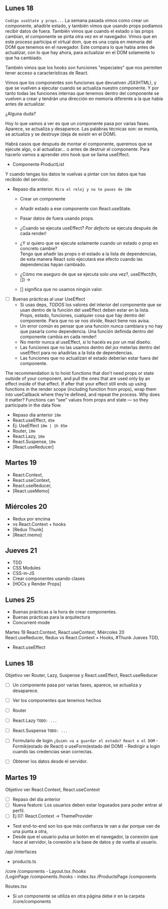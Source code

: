 ## Lunes 18

`Codígo useState y props...`
La semana pasada vimos como crear un componente, añadirle estado, y también vimos que usando props podíamos recibir datos de fuera.
También vimos que cuando el estado o las props cambian, el componente se pinta otra vez en el navegador.
Vimos que en este proceso participa el virtual dom, que es una copia en memoria del DOM que tenemos en el navegador.
Este compara lo que habia antes de actualizar, con lo que hay ahora, para actualizar en el DOM solamente lo que ha cambiado.

También vimos que los hooks son funciones "especiales" que nos permiten tener acceso a características de React.

Vimos que los componentes son funciones que devuelven JSX(HTML), y que se vuelven a ejecutar cuando se actualiza nuestro componente.
Y por tanto todas las funciones internas que tenemos dentro del componente se vuelven a crear y tendrán una dirección en memoria diferente a la que había antes de actualizar.

¿Alguna duda?

Hoy lo que vamos a ver es que un componente pasa por varias fases. Aparece, se actualiza y desaparece.
Las palabras técnicas son: se monta, se actualiza y se destruye (deja de existir en el DOM).

Habrá casos que después de montar el componente, queremos que se ejecute algo, o al actualizar... o antes de destruir el componente.
Para hacerlo vamos a aprender otro hook que se llama useEffect.

- Componente ProductList

Y cuando tengas los datos te vuelvas a pintar con los datos que has recibido del servidor.

- Repaso día anterior. `Mira el reloj y no te pases de 10m`
    - Crear un componente
    - Añadir estado a ese componente con React.useState.
    - Pasar datos de fuera usando props.
    
    - ¿Cuando se ejecuta useEffect? 
      _Por defecto_ se ejecuta después de cada render!
    - ¿Y si quiero que se ejecute solamente cuando un estado o prop en concreto cambie?  
      Tengo que añadir las props o el estado a la lista de dependencias, de esta manera React solo ejecutará ese efecto
      cuando las dependencias hayan cambiado.
    - ¿Cómo me aseguro de que se ejecuta solo una vez?, useEffect(fn, []) ->
    - [] significa que no usamos ningún valor.

- [ ] Buenas prácticas al usar UseEffect
    - Si usas deps, _TODOS_ los valores del interior del componente que se usan dentro de la función del useEffect
      deben estar en la lista. Props, estado, funciones, cualquier cosa que hay dentro del componente.
      Para que no se nos olvide, React tiene nos avisa.
    - Un error común es pensar que una función nunca cambiara y no hay que pasarla como dependencia. 
      Una función definida dentro del componente cambia en cada render!
    - No mentir nunca al useEffect, si lo hacéis es por un mal diseño.
    - Las funciones que no las usamos dentro del jsx meterlas dentro del useEffect para no añadirlas a la lista de dependencias. 
    - Las funciones que no actualizan el estado deberían estar fuera del componente.  


The recommendation is to hoist functions that don’t need props or state outside of your component, and pull the ones that are used only by an effect inside of that effect. If after that your effect still ends up using functions in the render scope (including function from props), wrap them into useCallback where they’re defined, and repeat the process. Why does it matter? Functions can “see” values from props and state — so they participate in the data flow.
 - Repaso día anterior `10m`     
 - React.useEffect, `45m`
 - Ej: UseEffect `10m | 1h 05m` 
 - Router, `10m`
 - React.Lazy, `10m`
 - React.Suspense, `10m`
 - [React.useReducer]

## Martes 19 
- React.Context,
- React.useContext,
- React.useReducer,
- [React.useMemo]

## Miércoles 20
- Redux por encima
- vs React.Context + hooks 
- [Redux Thunk]
- [React.memo]

## Jueves 21
- TDD 
- CSS Modules
- CSS-in-JS
- Crear componentes usando clases
- [HOCs y Render Props]
 
## Lunes 25
- Buenas prácticas a la hora de crear componentes.
- Buenas prácticas para la arquitectura
- Concurrent-mode
 
Martes 19 React.Context, React.useContext, 
Miércoles 20 React.useReducer, Redux vs React.Context + Hooks, #Thunk
Jueves TDD, 

- React.useEffect

## Lunes 18
Objetivo ver Router, Lazy, Suspense y React.useEffect, React.useReducer

- [ ] Un componente pasa por varias fases, aparece, se actualiza y desaparece.
- [ ] Ver los componentes que tenemos hechos
- [ ] Router
- [ ] React.Lazy `TODO: ...`
- [ ] React.Suspense `TODO: ...`

- [ ] Formulario de login `¿Quién va a guardar el estado? React o el DOM`
      - Formik(estado de React) o useForm(estado del DOM)
      - Redirigir a login cuando las credencias sean correctas.
- [ ] Obtener los datos desde el servidor.

## Martes 19
Objetivo ver React.Context, React.useContext

- [ ] Repaso del día anterior
- [ ] Nueva feature: Los usuarios deben estar logueados para poder entrar al perfil.
- [ ] Ej 07: React.Context -> ThemeProvider

- Test end-to-end son los que más confianza te van a dar porque van de una punta a otra,
- Desde que el usuario pulsa un botón en el navegador, la conexión que hace al servidor, la conexión a la base de datos y de vuelta al usuario.

/api
   /interfaces
   - products.ts  

/core
    /components
        - Layout.tsx
    /hooks    
/LoginPage
    /components
    /hooks
    - index.tsx
/ProductsPage
    /components    
         
Routes.tsx

- Si un componente se utiliza en otra página debe ir en la carpeta /core/components